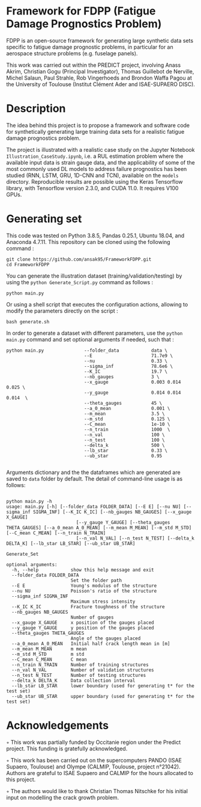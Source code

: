 # Framework for FDPP (Fatigue Damage Prognostics Problem)

FDPP is an open-source framework for generating large synthetic data sets specific to fatigue damage prognostic problems, in particular for an aerospace structure problems (e.g. fuselage panels). 

This work was carried out within the PREDICT project, involving Anass Akrim, Christian Gogu (Principal Investigator), Thomas Guillebot de Nerville, Michel Salaun, Paul Strahle, Rob Vingerhoeds and Brondon Waffa Pagou at the University of Toulouse (Institut Clément Ader and ISAE-SUPAERO DISC).


# Description

The idea behind this project is to propose a framework and software code for synthetically generating large training data sets for a realistic fatigue damage prognostics problem. 

The project is illustrated with a realistic case study on the Jupyter Notebook ``Illustration_CaseStudy.ipynb``, i.e. a RUL estimation problem where the available input data is strain gauge data, and the applicability of some of the most commonly used DL models to address failure prognostics has been studied (RNN, LSTM, GRU, 1D-CNN and TCN), available on the ``models`` directory. Reproducible results are possible using the Keras Tensorflow library, with Tensorflow version 2.3.0, and CUDA 11.0. It requires V100 GPUs.



# Generating set

This code was tested on Python 3.8.5, Pandas 0.25.1, Ubuntu 18.04, and Anaconda 4.7.11. This repository can be cloned using the following command :

```
git clone https://github.com/ansak95/FrameworkFDPP.git
cd FrameworkFDPP
```

You can generate the illustration dataset (training/validation/testing) by using the `python Generate_Script.py` command as follows :

```
python main.py 
```
Or using a shell script that executes the configuration actions, allowing to modify the parameters directly on the script : 

```
bash generate.sh 
```


In order to generate a dataset with different parameters, use the `python main.py` command and set optional arguments if needed, such that :

```
python main.py               --folder_data            data \
                             --E                      71.7e9 \
                             --nu                     0.33 \
                             --sigma_inf              78.6e6 \
                             --K_IC                   19.7 \
                             --nb_gauges              3 \
                             --x_gauge                0.003 0.014 0.025 \
                             --y_gauge                0.014 0.014 0.014  \
                             --theta_gauges           45 \
                             --a_0_mean               0.001 \
                             --m_mean                 3.5 \
                             --m_std                  0.125 \
                             --C_mean                 1e-10 \
                             --n_train                1000  \
                             --n_val                  100 \
                             --n_test                 100 \
                             --delta_k                500 \
                             --lb_star                0.33 \
                             --ub_star                0.95 
 
```


Arguments dictionary and the the dataframes which are generated are saved to `data` folder by default.
The detail of command-line usage is as follows:

```

python main.py -h
usage: main.py [-h] [--folder_data FOLDER_DATA] [--E E] [--nu NU] [--sigma_inf SIGMA_INF] [--K_IC K_IC] [--nb_gauges NB_GAUGES] [--x_gauge X_GAUGE]
                          [--y_gauge Y_GAUGE] [--theta_gauges THETA_GAUGES] [--a_0_mean A_0_MEAN] [--m_mean M_MEAN] [--m_std M_STD] [--C_mean C_MEAN] [--n_train N_TRAIN]
                          [--n_val N_VAL] [--n_test N_TEST] [--delta_k DELTA_K] [--lb_star LB_STAR] [--ub_star UB_STAR]

Generate_Set

optional arguments:
  -h, --help            show this help message and exit
  --folder_data FOLDER_DATA
                        Set the folder path
  --E E                 Young's modulus of the structure
  --nu NU               Poisson's ratio of the structure
  --sigma_inf SIGMA_INF
                        Maximum stress intensity
  --K_IC K_IC           Fracture toughness of the structure
  --nb_gauges NB_GAUGES
                        Number of gauges
  --x_gauge X_GAUGE     x position of the gauges placed
  --y_gauge Y_GAUGE     y position of the gauges placed
  --theta_gauges THETA_GAUGES
                        Angle of the gauges placed
  --a_0_mean A_0_MEAN   Initial half crack length mean in [m]
  --m_mean M_MEAN       m mean 
  --m_std M_STD         m std 
  --C_mean C_MEAN       C mean 
  --n_train N_TRAIN     Number of training structures
  --n_val N_VAL         Number of validation structures
  --n_test N_TEST       Number of testing structures
  --delta_k DELTA_K     Data collection interval
  --lb_star LB_STAR     lower boundary (used for generating t* for the test set)
  --ub_star UB_STAR     upper boundary (used for generating t* for the test set)
```



# Acknowledgements

◦ This work was partially funded by Occitanie region under the Predict project. This funding is gratefully acknowledged. 

◦ This work has been carried out on the supercomputers PANDO (ISAE Supaero, Toulouse) and Olympe (CALMIP, Toulouse, project n°21042). Authors are grateful to ISAE Supaero and CALMIP for the hours allocated to this project.

◦ The authors would like to thank Christian Thomas Nitschke for his initial input on modelling the crack growth problem.
